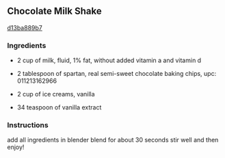 ## Chocolate Milk Shake

[d13ba889b7](http://www.food.com/recipe/chocolate-milk-shake-292541)

### Ingredients

 - 2 cup of milk, fluid, 1% fat, without added vitamin a and vitamin d

 - 2 tablespoon of spartan, real semi-sweet chocolate baking chips, upc: 011213162966

 - 2 cup of ice creams, vanilla

 - 34 teaspoon of vanilla extract

### Instructions

add all ingredients in blender blend for about 30 seconds stir well and then enjoy!